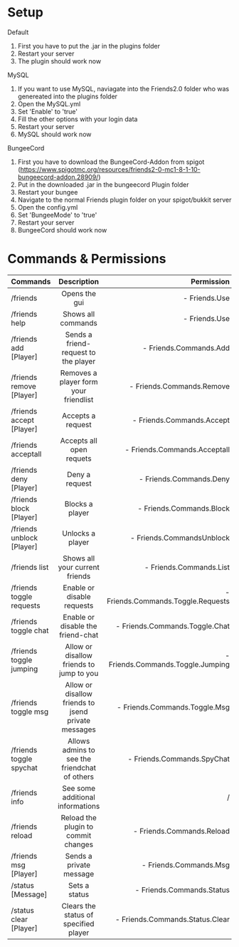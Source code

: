 # Setup

Default

1. First you have to put the .jar in the plugins folder
2. Restart your server
3. The plugin should work now

MySQL

1. If you want to use MySQL, naviagate into the Friends2.0 folder who was genereated into the plugins folder
2. Open the MySQL.yml
3. Set 'Enable' to 'true'
4. Fill the other options with your login data
5. Restart your server
4. MySQL should work now

BungeeCord

1. First you have to download the BungeeCord-Addon from spigot (https://www.spigotmc.org/resources/friends2-0-mc1-8-1-10-bungeecord-addon.28909/)
2. Put in the downloaded .jar in the bungeecord Plugin folder
3. Restart your bungee
4. Navigate to the normal Friends plugin folder on your spigot/bukkit server
5. Open the config.yml
6. Set 'BungeeMode' to 'true'
7. Restart your server
8. BungeeCord should work now

# Commands & Permissions

| Commands      | Description   | Permission  |
| ------------- |:-------------:| -----:|
| /friends | Opens the gui | - Friends.Use|
| /friends help     | Shows all commands | - Friends.Use |
| /friends add [Player]      | Sends a friend-request to the player | - Friends.Commands.Add |
| /friends remove [Player] | Removes a player form your friendlist  | - Friends.Commands.Remove |
| /friends accept [Player] | Accepts a request  | - Friends.Commands.Accept |
| /friends acceptall | Accepts all open requets | - Friends.Commands.Acceptall
| /friends deny [Player] | Deny a request  | - Friends.Commands.Deny |
| /friends block [Player] | Blocks a player  | - Friends.Commands.Block |
| /friends unblock [Player] | Unlocks a player  | - Friends.CommandsUnblock |
| /friends list | Shows all your current friends  | - Friends.Commands.List |
| /friends toggle requests | Enable or disable requests  | - Friends.Commands.Toggle.Requests |
| /friends toggle chat | Enable or disable the friend-chat  | - Friends.Commands.Toggle.Chat |
| /friends toggle jumping | Allow or disallow friends to jump to you  | - Friends.Commands.Toggle.Jumping |
| /friends toggle msg | Allow or disallow friends to jsend private messages  | - Friends.Commands.Toggle.Msg |
| /friends toggle spychat | Allows admins to see the friendchat of others | - Friends.Commands.SpyChat |
| /friends info | See some additional informations  | / |
| /friends reload | Reload the plugin to commit changes | - Friends.Commands.Reload |
| /friends msg [Player] | Sends a private message | - Friends.Commands.Msg
| /status [Message] | Sets a status | - Friends.Commands.Status |
| /status clear [Player] | Clears the status of specified player | - Friends.Commands.Status.Clear |

